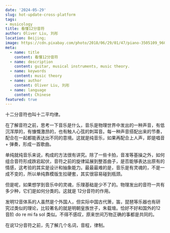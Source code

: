 ```yaml
---
date: '2024-05-29'
slug: hot-update-cross-platform
tags:
- musicology
title: 看懂12分音符
author: Oliver Liu, 刘彤
location: Beijing;
image: https://cdn.pixabay.com/photo/2018/06/29/01/47/piano-3505109_960_720.jpg
meta:
  - name: title
    content: 看懂12分音符
  - name: description
    content: guitar, musical instruments, music theory.
  - name: keywords
    content: music theory
  - name: author
    content: Oliver Liu, 刘彤
  - name: language
    content: Chinese
featured: true
---
```


十二分音符也叫十二平均律。

在了解音符之前，思考一下音乐是什么，音乐是物理世界中发出的一种声音，有低沉浑厚的，有慷慨激昂的，也有触人心弦的刺耳音。每一种声音搭配出来的节奏，配合在一起都能表达出不同的意境。这就是纯音乐，如果再配合上人声，即是唱音 + 弹奏，形成一首歌曲。

单纯就纯音乐来说，构成的方法很有讲究。除了一些卡拍，音准等基操之外，如何组合音符形成跌宕起伏，音符之前的旋律延展到整首曲子，是否能够表达出原有的情感，这考验的其实是设计和抽象能力。最最最难的是，音乐是有灵魂的，不是一成不变的，所以单纯靠模版生拉硬套，其实很容易碰到瓶颈。

但是呢，如果想学到音乐中的灵魂，乐理基础是少不了的。物理发出的音符一共有多少种，它们是如何分类的。这就是 12分音符的作用。

发明12音体系的人虽然是个外国人，但实际中国古代箫，笛，琵琶等乐器也有研究过类似的理论，比较著名的就是明朝皇族世子，朱载堉。恰好不好和国外的12音阶 do re mi fa sol 类似。不得不感叹，原来世间万物正确的事都是共同的。

在说12分音符之前，先了解几个名词，音程，律制。
